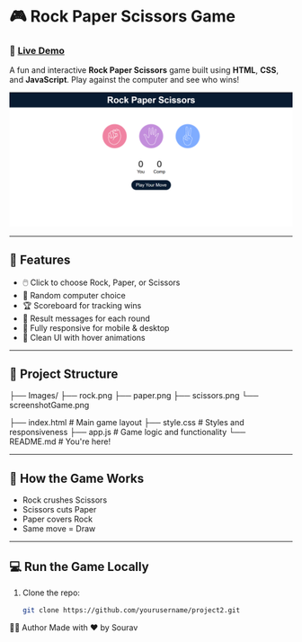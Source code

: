 # 🎮 Rock Paper Scissors Game

### 🔗 [Live Demo](https://souravsaini001.github.io/RockPaperScissor/)  

A fun and interactive **Rock Paper Scissors** game built using **HTML**, **CSS**, and **JavaScript**. Play against the computer and see who wins!

![Game Screenshot](./Images/screenshotGame.png)

---

## 🚀 Features

- 🖱️ Click to choose Rock, Paper, or Scissors
- 🧠 Random computer choice
- 🏆 Scoreboard for tracking wins
- 🎯 Result messages for each round
- 📱 Fully responsive for mobile & desktop
- 💅 Clean UI with hover animations

---

## 📁 Project Structure

├── Images/
├── rock.png
├── paper.png
├── scissors.png
└── screenshotGame.png

├── index.html # Main game layout
├── style.css # Styles and responsiveness
├── app.js # Game logic and functionality
└── README.md # You're here!


---

## 🧠 How the Game Works

- Rock crushes Scissors
- Scissors cuts Paper
- Paper covers Rock
- Same move = Draw

---

## 💻 Run the Game Locally

1. Clone the repo:
   ```bash
   git clone https://github.com/yourusername/project2.git


👨‍💻 Author
Made with ❤️ by Sourav
